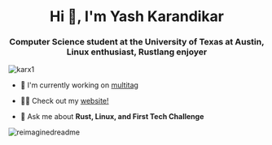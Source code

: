 <h1 align="center">Hi 👋, I'm Yash Karandikar</h1>
<h3 align="center">Computer Science student at the University of Texas at Austin, Linux enthusiast, Rustlang enjoyer</h3>

<p align="left"> <img src="https://komarev.com/ghpvc/?username=karx1&label=Profile%20views&color=0e75b6&style=flat" alt="karx1" /> </p>

- 🔭 I'm currently working on [multitag](https://github.com/karx1/multitag)

- 👨‍💻 Check out my [website!](https://karx.xyz/)

- 💬 Ask me about **Rust, Linux, and First Tech Challenge**

<p><img src="https://myreadme.vercel.app/api/embed/karx1?panels=userstatistics,toprepositories,toplanguages,commitgraph" alt="reimaginedreadme" /></p>
